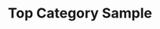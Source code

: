 ---
title: Top Category Sample
menu:
  sidebar:
    name: Bug
    identifier: bug
    weight: 20
---